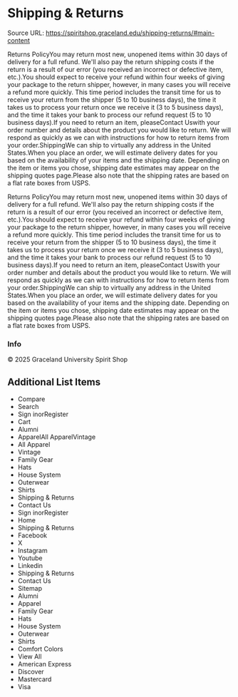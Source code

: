 # Shipping & Returns

Source URL: https://spiritshop.graceland.edu/shipping-returns/#main-content

Returns PolicyYou may return most new, unopened items within 30 days of delivery for a full refund. We'll also pay the return shipping costs if the return is a result of our error (you received an incorrect or defective item, etc.).You should expect to receive your refund within four weeks of giving your package to the return shipper, however, in many cases you will receive a refund more quickly. This time period includes the transit time for us to receive your return from the shipper (5 to 10 business days), the time it takes us to process your return once we receive it (3 to 5 business days), and the time it takes your bank to process our refund request (5 to 10 business days).If you need to return an item, pleaseContact Uswith your order number and details about the product you would like to return. We will respond as quickly as we can with instructions for how to return items from your order.ShippingWe can ship to virtually any address in the United States.When you place an order, we will estimate delivery dates for you based on the availability of your items and the shipping date. Depending on the item or items you chose, shipping date estimates may appear on the shipping quotes page.Please also note that the shipping rates are based on a flat rate boxes from USPS.

Returns PolicyYou may return most new, unopened items within 30 days of delivery for a full refund. We'll also pay the return shipping costs if the return is a result of our error (you received an incorrect or defective item, etc.).You should expect to receive your refund within four weeks of giving your package to the return shipper, however, in many cases you will receive a refund more quickly. This time period includes the transit time for us to receive your return from the shipper (5 to 10 business days), the time it takes us to process your return once we receive it (3 to 5 business days), and the time it takes your bank to process our refund request (5 to 10 business days).If you need to return an item, pleaseContact Uswith your order number and details about the product you would like to return. We will respond as quickly as we can with instructions for how to return items from your order.ShippingWe can ship to virtually any address in the United States.When you place an order, we will estimate delivery dates for you based on the availability of your items and the shipping date. Depending on the item or items you chose, shipping date estimates may appear on the shipping quotes page.Please also note that the shipping rates are based on a flat rate boxes from USPS.

### Info

© 2025 Graceland University Spirit Shop


## Additional List Items

- Compare
- Search
- Sign inorRegister
- Cart
- Alumni
- ApparelAll ApparelVintage
- All Apparel
- Vintage
- Family Gear
- Hats
- House System
- Outerwear
- Shirts
- Shipping & Returns
- Contact Us
- Sign inorRegister
- Home
- Shipping & Returns
- Facebook
- X
- Instagram
- Youtube
- Linkedin
- Shipping & Returns
- Contact Us
- Sitemap
- Alumni
- Apparel
- Family Gear
- Hats
- House System
- Outerwear
- Shirts
- Comfort Colors
- View All
- American Express
- Discover
- Mastercard
- Visa
